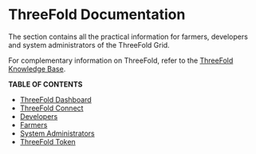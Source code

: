 <h1> ThreeFold Documentation </h1>

The section contains all the practical information for farmers, developers and system administrators of the ThreeFold Grid.

For complementary information on ThreeFold, refer to the [ThreeFold Knowledge Base](../knowledge_base/knowledge_base.md).

**TABLE OF CONTENTS**

- [ThreeFold Dashboard](./dashboard/dashboard.md)
- [ThreeFold Connect](./tfconnect/tfconnect_toc.md)
- [Developers](./developers/developers.md)
- [Farmers](./farmers/farmers.md)
- [System Administrators](./system_administrators/system_administrators.md)
- [ThreeFold Token](./threefold_token/threefold_token.md)